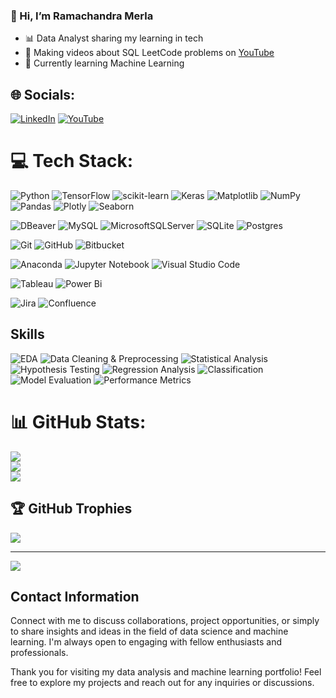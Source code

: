 ### 👋  Hi, I’m Ramachandra Merla

- 📊 Data Analyst sharing my learning in tech<br/>
- 🔗 Making videos about SQL LeetCode problems on [YouTube](https://www.youtube.com/@ramachandramerla)<br/>
- 🌱 Currently learning Machine Learning<br/>


## 🌐 Socials:
[![LinkedIn](https://img.shields.io/badge/LinkedIn-%230077B5.svg?logo=linkedin&logoColor=white)](https://www.linkedin.com/in/ramachandra-merla-2a2966188/) 
[![YouTube](https://img.shields.io/badge/YouTube-%23FF0000.svg?logo=YouTube&logoColor=white)](https://www.youtube.com/@ramachandramerla/videos) 

# 💻 Tech Stack:
![Python](https://img.shields.io/badge/python-3670A0?style=plastic&logo=python&logoColor=ffdd54)
![TensorFlow](https://img.shields.io/badge/TensorFlow-%23FF6F00.svg?style=plastic&logo=TensorFlow&logoColor=white) 
![scikit-learn](https://img.shields.io/badge/scikit--learn-%23F7931E.svg?style=plastic&logo=scikit-learn&logoColor=white) 
![Keras](https://img.shields.io/badge/Keras-%23D00000.svg?style=plastic&logo=Keras&logoColor=white) 
![Matplotlib](https://img.shields.io/badge/Matplotlib-%23ffffff.svg?style=plastic&logo=Matplotlib&logoColor=black) 
![NumPy](https://img.shields.io/badge/numpy-%23013243.svg?style=plastic&logo=numpy&logoColor=white) 
![Pandas](https://img.shields.io/badge/pandas-%23150458.svg?style=plastic&logo=pandas&logoColor=white) 
![Plotly](https://img.shields.io/badge/Plotly-%233F4F75.svg?style=plastic&logo=plotly&logoColor=white)
![Seaborn](https://img.shields.io/badge/Seaborn-388E3C?style=plastic&logo=seaborn&logoColor=white)

![DBeaver](https://img.shields.io/badge/DBeaver-00457C?style=plastic&logo=dbeaver&logoColor=white)
![MySQL](https://img.shields.io/badge/mysql-4479A1.svg?style=plastic&logo=mysql&logoColor=white) 
![MicrosoftSQLServer](https://img.shields.io/badge/Microsoft%20SQL%20Server-CC2927?style=plastic&logo=microsoft%20sql%20server&logoColor=white) 
![SQLite](https://img.shields.io/badge/sqlite-%2307405e.svg?style=plastic&logo=sqlite&logoColor=white) 
![Postgres](https://img.shields.io/badge/postgres-%23316192.svg?style=plastic&logo=postgresql&logoColor=white)

![Git](https://img.shields.io/badge/git-%23F05033.svg?style=plastic&logo=git&logoColor=white) 
![GitHub](https://img.shields.io/badge/github-%23121011.svg?style=plastic&logo=github&logoColor=white)
![Bitbucket](https://img.shields.io/badge/Bitbucket-0052CC?style=plastic&logo=bitbucket&logoColor=white)

![Anaconda](https://img.shields.io/badge/Anaconda-%2344A833.svg?style=plastic&logo=anaconda&logoColor=white)
![Jupyter Notebook](https://img.shields.io/badge/Jupyter_Notebook-F37626?style=plastic&logo=jupyter&logoColor=white)
![Visual Studio Code](https://img.shields.io/badge/Visual_Studio_Code-007ACC?style=plastic&logo=visual-studio-code&logoColor=white)

![Tableau](https://img.shields.io/badge/Tableau-2E3D4E?style=plastic&logo=tableau&logoColor=white)
![Power Bi](https://img.shields.io/badge/power_bi-F2C811?style=plastic&logo=powerbi&logoColor=black)

![Jira](https://img.shields.io/badge/jira-%230A0FFF.svg?style=plastic&logo=jira&logoColor=white)
![Confluence](https://img.shields.io/badge/Confluence-172B4D?style=plastic&logo=confluence&logoColor=white)

## Skills
![EDA](https://img.shields.io/badge/EDA-Data%20Analysis-2ECC71?style=plastic)
![Data Cleaning & Preprocessing](https://img.shields.io/badge/Data_Cleaning_&_Preprocessing-Transforming%20Data-FF5733?style=plastic)
![Statistical Analysis](https://img.shields.io/badge/Statistical_Analysis-Data%20Insights-9B59B6?style=plastic)
![Hypothesis Testing](https://img.shields.io/badge/Hypothesis_Testing-Statistical%20Inference-3498DB?style=plastic)
![Regression Analysis](https://img.shields.io/badge/Regression_Analysis-Predictive%20Modeling-3498DB?style=plastic)
![Classification](https://img.shields.io/badge/Classification-Machine%20Learning-3498DB?style=plastic)
![Model Evaluation](https://img.shields.io/badge/Model_Evaluation-Evaluating%20Performance-9B59B6?style=plastic)
![Performance Metrics](https://img.shields.io/badge/Performance_Metrics-Measuring%20Performance-27AE60?style=plastic)


# 📊 GitHub Stats:
![](https://github-readme-stats.vercel.app/api?username=ramachandramerla&theme=default&hide_border=false&include_all_commits=true&count_private=true)<br/>
![](https://github-readme-streak-stats.herokuapp.com/?user=ramachandramerla&theme=default&hide_border=false)<br/>
![](https://github-readme-stats.vercel.app/api/top-langs/?username=ramachandramerla&theme=default&hide_border=false&include_all_commits=true&count_private=true&layout=compact)

## 🏆 GitHub Trophies
![](https://github-profile-trophy.vercel.app/?username=ramachandramerla&theme=default&no-frame=false&no-bg=true&margin-w=4)

---
[![](https://visitcount.itsvg.in/api?id=ramachandramerla&icon=0&color=0)](https://visitcount.itsvg.in)

<!-- Proudly created with GPRM ( https://gprm.itsvg.in ) -->


  
## Contact Information
Connect with me to discuss collaborations, project opportunities, or simply to share insights and ideas in the field of data science and machine learning. I'm always open to engaging with fellow enthusiasts and professionals.


Thank you for visiting my data analysis and machine learning portfolio! Feel free to explore my projects and reach out for any inquiries or discussions.
